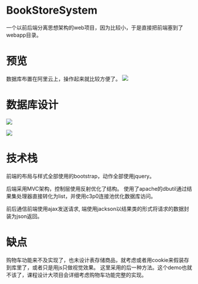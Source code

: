 # BookStoreSystem

一个以前后端分离思想架构的web项目，因为比较小，于是直接把前端塞到了webapp目录。

# 预览
数据库布置在阿里云上，操作起来就比较方便了。
![]( https://image--bed.oss-cn-qingdao.aliyuncs.com/image--bed--PicGo/20200607042918.png?x-oss-process=image)

# 数据库设计
![](https://image--bed.oss-cn-qingdao.aliyuncs.com/image--bed--PicGo/20200607043234.png?x-oss-process=image)


![](https://image--bed.oss-cn-qingdao.aliyuncs.com/image--bed--PicGo/20200607043123.png?x-oss-process=image)

# 技术栈

前端的布局与样式全部使用的bootstrap，动作全部使用jquery。

后端采用MVC架构，控制层使用反射优化了结构。
使用了apache的dbutil通过结果集处理器直接转化为list，并使用c3p0连接池优化数据库访问。

前后通信前端使用ajax发送请求, 端使用jackson以结果类的形式将请求的数据封装为json返回。

# 缺点

购物车功能来不及实现了，也未设计表存储商品，就考虑或者用cookie来假装存到库里了，或者只是用js只做视觉效果。
这里采用的后一种方法。这个demo也就不该了，课程设计大项目会详细考虑购物车功能完整的实现。

